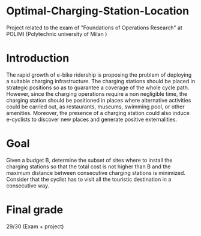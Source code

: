 # Optimal-Charging-Station-Location
Project related to the exam of "Foundations of Operations Research" at POLIMI (Polytechnic university of Milan )

# Introduction

The rapid growth of e-bike ridership is proposing the problem of deploying a suitable charging infrastructure. The charging stations should be placed in strategic positions so as to guarantee a coverage of the whole cycle path. However, since the charging operations require a non negligible time, the charging station should be positioned in places where alternative activities could be carried out, as restaurants, museums, swimming pool, or other amenities. Moreover, the presence of a charging station could also induce e-cyclists to discover new places and generate positive externalities.

# Goal

Given a budget B, determine the subset of sites where to install the charging stations so that the total cost is not higher than B and the maximum distance between consecutive charging stations is minimized.
Consider that the cyclist has to visit all the touristic destination in a consecutive way.

# Final grade
29/30 (Exam + project)
